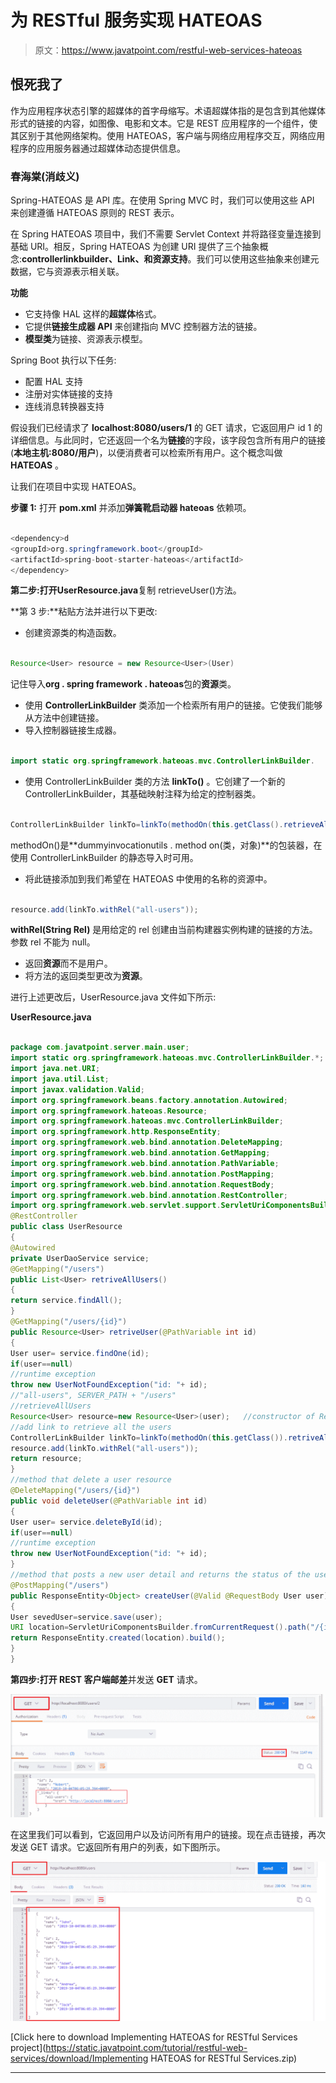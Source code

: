# 为 RESTful 服务实现 HATEOAS

> 原文：<https://www.javatpoint.com/restful-web-services-hateoas>

## 恨死我了

作为应用程序状态引擎的超媒体的首字母缩写。术语超媒体指的是包含到其他媒体形式的链接的内容，如图像、电影和文本。它是 REST 应用程序的一个组件，使其区别于其他网络架构。使用 HATEOAS，客户端与网络应用程序交互，网络应用程序的应用服务器通过超媒体动态提供信息。

### 春海棠(消歧义)

Spring-HATEOAS 是 API 库。在使用 Spring MVC 时，我们可以使用这些 API 来创建遵循 HATEOAS 原则的 REST 表示。

在 Spring HATEOAS 项目中，我们不需要 Servlet Context 并将路径变量连接到基础 URI。相反，Spring HATEOAS 为创建 URI 提供了三个抽象概念:**controllerlinkbuilder、Link、**和**资源支持**。我们可以使用这些抽象来创建元数据，它与资源表示相关联。

**功能**

*   它支持像 HAL 这样的**超媒体**格式。
*   它提供**链接生成器 API** 来创建指向 MVC 控制器方法的链接。
*   **模型类**为链接、资源表示模型。

Spring Boot 执行以下任务:

*   配置 HAL 支持
*   注册对实体链接的支持
*   连线消息转换器支持

假设我们已经请求了 **localhost:8080/users/1** 的 GET 请求，它返回用户 id 1 的详细信息。与此同时，它还返回一个名为**链接**的字段，该字段包含所有用户的链接(**本地主机:8080/用户**)，以便消费者可以检索所有用户。这个概念叫做 **HATEOAS** 。

让我们在项目中实现 HATEOAS。

**步骤 1:** 打开 **pom.xml** 并添加**弹簧靴启动器 hateoas** 依赖项。

```java

<dependency>d
<groupId>org.springframework.boot</groupId>
<artifactId>spring-boot-starter-hateoas</artifactId>
</dependency>

```

**第二步:**打开**UserResource.java**复制 retrieveUser()方法。

**第 3 步:**粘贴方法并进行以下更改:

*   创建资源类的构造函数。

```java

Resource<User> resource = new Resource<User>(User)

```

记住导入**org . spring framework . hateoas**包的**资源**类。

*   使用 **ControllerLinkBuilder** 类添加一个检索所有用户的链接。它使我们能够从方法中创建链接。
*   导入控制器链接生成器。

```java

import static org.springframework.hateoas.mvc.ControllerLinkBuilder.

```

*   使用 ControllerLinkBuilder 类的方法 **linkTo()** 。它创建了一个新的 ControllerLinkBuilder，其基础映射注释为给定的控制器类。

```java

ControllerLinkBuilder linkTo=linkTo(methodOn(this.getClass().retrieveAllUsers());

```

methodOn()是**dummyinvocationutils . method on(类，对象)**的包装器，在使用 ControllerLinkBuilder 的静态导入时可用。

*   将此链接添加到我们希望在 HATEOAS 中使用的名称的资源中。

```java

resource.add(linkTo.withRel("all-users"));

```

**withRel(String Rel)** 是用给定的 rel 创建由当前构建器实例构建的链接的方法。参数 rel 不能为 null。

*   返回**资源**而不是用户。
*   将方法的返回类型更改为**资源**。

进行上述更改后，UserResource.java 文件如下所示:

**UserResource.java**

```java

package com.javatpoint.server.main.user;
import static org.springframework.hateoas.mvc.ControllerLinkBuilder.*;
import java.net.URI;
import java.util.List;
import javax.validation.Valid;
import org.springframework.beans.factory.annotation.Autowired;
import org.springframework.hateoas.Resource;
import org.springframework.hateoas.mvc.ControllerLinkBuilder;
import org.springframework.http.ResponseEntity;
import org.springframework.web.bind.annotation.DeleteMapping;
import org.springframework.web.bind.annotation.GetMapping;
import org.springframework.web.bind.annotation.PathVariable;
import org.springframework.web.bind.annotation.PostMapping;
import org.springframework.web.bind.annotation.RequestBody;
import org.springframework.web.bind.annotation.RestController;
import org.springframework.web.servlet.support.ServletUriComponentsBuilder;
@RestController
public class UserResource 
{
@Autowired
private UserDaoService service;
@GetMapping("/users")
public List<User> retriveAllUsers()
{
return service.findAll();
}
@GetMapping("/users/{id}")
public Resource<User> retriveUser(@PathVariable int id)
{
User user= service.findOne(id);
if(user==null)
//runtime exception
throw new UserNotFoundException("id: "+ id);
//"all-users", SERVER_PATH + "/users"
//retrieveAllUsers
Resource<User> resource=new Resource<User>(user);	//constructor of Resource class
//add link to retrieve all the users
ControllerLinkBuilder linkTo=linkTo(methodOn(this.getClass()).retriveAllUsers());
resource.add(linkTo.withRel("all-users"));
return resource;
}
//method that delete a user resource
@DeleteMapping("/users/{id}")
public void deleteUser(@PathVariable int id)
{
User user= service.deleteById(id);
if(user==null)
//runtime exception
throw new UserNotFoundException("id: "+ id);
}
//method that posts a new user detail and returns the status of the user resource
@PostMapping("/users")
public ResponseEntity<Object> createUser(@Valid @RequestBody User user)	
{
User sevedUser=service.save(user);	
URI location=ServletUriComponentsBuilder.fromCurrentRequest().path("/{id}").buildAndExpand(sevedUser.getId()).toUri();
return ResponseEntity.created(location).build();
}
}

```

**第四步:**打开 REST 客户端**邮差**并发送 **GET** 请求。

![Implementing HATEOAS for RESTful Services](img/ddbf0a9c4e7e11ef159d9835e4b36d01.png)

在这里我们可以看到，它返回用户以及访问所有用户的链接。现在点击链接，再次发送 GET 请求。它返回所有用户的列表，如下图所示。

![Implementing HATEOAS for RESTful Services](img/421d26bcba8ab0b96e9659db73c27846.png)

[Click here to download Implementing HATEOAS for RESTful Services project](https://static.javatpoint.com/tutorial/restful-web-services/download/Implementing HATEOAS for RESTful Services.zip)

* * *
